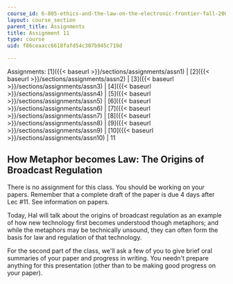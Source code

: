 ```yaml
---
course_id: 6-805-ethics-and-the-law-on-the-electronic-frontier-fall-2005
layout: course_section
parent_title: Assignments
title: Assignment 11
type: course
uid: f86ceaacc6618fafd54c307b945c719d

---
```


Assignments: [1]({{< baseurl >}}/sections/assignments/assn1) | [2]({{< baseurl >}}/sections/assignments/assn2) | [3]({{< baseurl >}}/sections/assignments/assn3) | [4]({{< baseurl >}}/sections/assignments/assn4) | [5]({{< baseurl >}}/sections/assignments/assn5) | [6]({{< baseurl >}}/sections/assignments/assn6) | [7]({{< baseurl >}}/sections/assignments/assn7) | [8]({{< baseurl >}}/sections/assignments/assn8) | [9]({{< baseurl >}}/sections/assignments/assn9) | [10]({{< baseurl >}}/sections/assignments/assn10) | 11

How Metaphor becomes Law: The Origins of Broadcast Regulation
-------------------------------------------------------------

There is no assignment for this class. You should be working on your papers. Remember that a complete draft of the paper is due 4 days after Lec #11. See information on papers.

Today, Hal will talk about the origins of broadcast regulation as an example of how new technology first becomes understood though metaphors; and while the metaphors may be technically unsound, they can often form the basis for law and regulation of that technology.

For the second part of the class, we'll ask a few of you to give brief oral summaries of your paper and progress in writing. You needn't prepare anything for this presentation (other than to be making good progress on your paper).